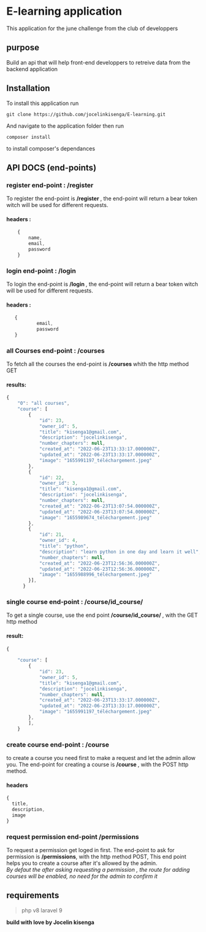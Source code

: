 # E-learning application

<p>This application for the june challenge from the club of developpers</p>

## purpose
Build an api that will help front-end developpers to retreive data from the backend application

## Installation
To install this application run 
```git
git clone https://github.com/jocelinkisenga/E-learning.git
```
And navigate to the application folder then run 
```git
composer install 
```
to install composer's dependances

## API DOCS (end-points)

### register end-point : /register
To register the end-point is <strong> /register </strong> , the end-point will return a bear token witch will be used for different requests.
 
#### headers :
```javascript
 	{
 		name,
 		email,
 		password
 	}
```
### login end-point : /login
To login the end-point is <strong> /login </strong> , the end-point will return a bear token witch will be used for different requests.
#### headers :
 ```javascript
 	{
 			email,
 			password
 	}
 ```
 

### all Courses end-point : /courses
<p> To fetch all the courses the end-point is <strong>/courses </strong> whith the http method GET 
</p>

#### results:
```javascript
{
    "0": "all courses",
    "course": [
        {
            "id": 23,
            "owner_id": 5,
            "title": "kisenga1@gmail.com",
            "description": "jocelinkisenga",
            "number_chapters": null,
            "created_at": "2022-06-23T13:33:17.000000Z",
            "updated_at": "2022-06-23T13:33:17.000000Z",
            "image": "1655991197_téléchargement.jpeg"
        },
        {
            "id": 22,
            "owner_id": 3,
            "title": "kisenga1@gmail.com",
            "description": "jocelinkisenga",
            "number_chapters": null,
            "created_at": "2022-06-23T13:07:54.000000Z",
            "updated_at": "2022-06-23T13:07:54.000000Z",
            "image": "1655989674_téléchargement.jpeg"
        },
        {
            "id": 21,
            "owner_id": 4,
            "title": "python",
            "description": "learn python in one day and learn it well",
            "number_chapters": null,
            "created_at": "2022-06-23T12:56:36.000000Z",
            "updated_at": "2022-06-23T12:56:36.000000Z",
            "image": "1655988996_téléchargement.jpeg"
        }],
      }
```

### single course end-point : /course/id_course/
To get a single course, use the end point <strong> /course/id_course/ </strong> , with the GET http method
#### result:
```javascript
{
    
    "course": [
        {
            "id": 23,
            "owner_id": 5,
            "title": "kisenga1@gmail.com",
            "description": "jocelinkisenga",
            "number_chapters": null,
            "created_at": "2022-06-23T13:33:17.000000Z",
            "updated_at": "2022-06-23T13:33:17.000000Z",
            "image": "1655991197_téléchargement.jpeg"
        },
        ],
    }
```

### create course end-point : /course
  to create a course you need first to make a request and let the admin allow you.
  The end-point for creating a course is <strong> /course </strong>, with the POST http method.

#### headers
  ```javascript
  {
  	title,
  	description,
  	image
  }
  ```

  ### request permission end-point /permissions
  To request a permission get loged in first.
  The end-point to ask for permission is <strong>/permissions</strong>, with the http method POST,
  This end point helps you to create a course after it's allowed by the admin.<br>
  <i>By defaut the after asking requesting a permission , the route for adding courses will be enabled, no need for the admin to confirm it</i>


## requirements
> php v8
> laravel 9

<strong> build with love by Jocelin kisenga </strong>